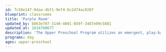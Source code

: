 ```yaml
---
id: 7c58e147-8daa-4bf1-9ef4-0c2d74ac028f
blueprint: classrooms
title: 'Purple Room'
updated_by: b863e707-3140-4001-859f-3487e09c5881
updated_at: 1634700677
description: 'The Upper Preschool Program utilizes an emergent, play-based curriculum influenced by Reggio Emilia and Inquiry Approach learning philosophies. Rich and authentic learning opportunities encompass areas of development such as literacy, the arts, mathematics, and science. A deliberate focus on social justice and environmentalism promotes understanding of the local and broader community. Above all, children are developing meaningful friendships by collaborating and negotiating with peers. In the Amber, Blue, and Purple Rooms, children are uplifted as individuals while learning the importance of being a community member.'
programs: day
ages: upper-preschool
---
```


